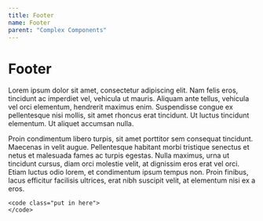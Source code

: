 ```yaml
---
title: Footer
name: Footer
parent: "Complex Components"
---
```

<h1 class="margin-top-zero">Footer</h1>
<p class="lead">Lorem ipsum dolor sit amet, consectetur adipiscing elit. Nam felis eros, tincidunt ac imperdiet vel, vehicula ut mauris. Aliquam ante tellus, vehicula vel orci elementum, hendrerit maximus enim. Suspendisse congue ex pellentesque nisi mollis, sit amet rhoncus erat tincidunt. Ut luctus tincidunt elementum. Ut aliquet accumsan nulla.
</p>
<p>Proin condimentum libero turpis, sit amet porttitor sem consequat tincidunt. Maecenas in velit augue. Pellentesque habitant morbi tristique senectus et netus et malesuada fames ac turpis egestas. Nulla maximus, urna ut tincidunt cursus, diam orci molestie velit, at dignissim eros erat vel orci. Etiam luctus odio lorem, et condimentum ipsum tempus non. Proin finibus, lacus efficitur facilisis ultrices, erat nibh suscipit velit, at elementum nisi ex a eros.</p>

<div class="highlight">
<pre class="chroma">
<code class="language-html">&lt;code class=&quot;put in here&quot;&gt;
&lt;/code&gt;</code>
</pre></div>